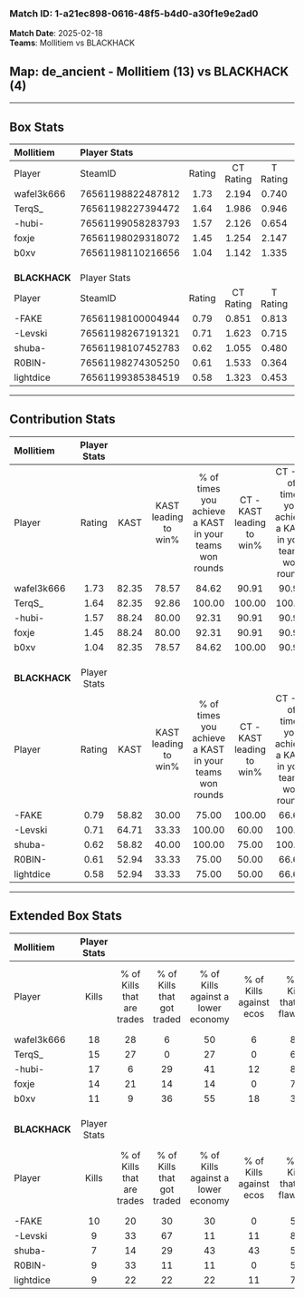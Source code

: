 ### Match ID: 1-a21ec898-0616-48f5-b4d0-a30f1e9e2ad0  
**Match Date**: 2025-02-18  
**Teams**: Mollitiem vs BLACKHACK  

## **Map**: de_ancient - Mollitiem (13) vs BLACKHACK (4)  
---  

## Box Stats  

| **Mollitiem** | Player Stats      |        |           |          |       |       |       |         |        |      |     |
| :- | :- | :-: | :-: | :-: | :-: | :-: | :-: | :-: | :-: | :-: | :-: |
| Player        | SteamID           | Rating | CT Rating | T Rating | KAST  |  ADR  | Kills | Assists | Deaths | K/D  | HS% |
| wafel3k666    | 76561198822487812 |  1.73  |   2.194   |  0.740   | 82.35 | 96.0  |  18   |    6    |   6    | 3.00 | 44  |
| TerqS_        | 76561198227394472 |  1.64  |   1.986   |  0.946   | 82.35 | 112.2 |  15   |    7    |   6    | 2.50 | 80  |
| -hubi-        | 76561199058283793 |  1.57  |   2.126   |  0.654   | 88.24 | 92.8  |  17   |    2    |   10   | 1.70 | 64  |
| foxje         | 76561198029318072 |  1.45  |   1.254   |  2.147   | 88.24 | 88.0  |  14   |    6    |   9    | 1.56 | 64  |
| b0xv          | 76561198110216656 |  1.04  |   1.142   |  1.335   | 82.35 | 71.7  |  11   |    5    |   14   | 0.79 | 63  |
|               |                   |        |           |          |       |       |       |         |        |      |     |
|               |                   |        |           |          |       |       |       |         |        |      |     |
|               |                   |        |           |          |       |       |       |         |        |      |     |
| **BLACKHACK** | Player Stats      |        |           |          |       |       |       |         |        |      |     |
| Player        | SteamID           | Rating | CT Rating | T Rating | KAST  |  ADR  | Kills | Assists | Deaths | K/D  | HS% |
| -FAKE         | 76561198100004944 |  0.79  |   0.851   |  0.813   | 58.82 | 64.9  |  10   |    4    |   14   | 0.71 | 80  |
| -Levski       | 76561198267191321 |  0.71  |   1.623   |  0.715   | 64.71 | 55.0  |   9   |    2    |   15   | 0.60 | 66  |
| shuba-        | 76561198107452783 |  0.62  |   1.055   |  0.480   | 58.82 | 64.4  |   7   |    6    |   15   | 0.47 | 57  |
| R0BIN-        | 76561198274305250 |  0.61  |   1.533   |  0.364   | 52.94 | 52.1  |   9   |    2    |   15   | 0.60 | 55  |
| lightdice     | 76561199385384519 |  0.58  |   1.323   |  0.453   | 52.94 | 62.2  |   9   |    2    |   17   | 0.53 | 66  |
---  

## Contribution Stats  

| **Mollitiem** | Player Stats |       |                      |                                                        |                           |                                                             |                          |                                                            |
| :- | :-: | :-: | :-: | :-: | :-: | :-: | :-: | :-: |
| Player        |    Rating    | KAST  | KAST leading to win% | % of times you achieve a KAST in your teams won rounds | CT - KAST leading to win% | CT - % of times you achieve a KAST in your teams won rounds | T - KAST leading to win% | T - % of times you achieve a KAST in your teams won rounds |
| wafel3k666    |     1.73     | 82.35 |        78.57         |                         84.62                          |           90.91           |                            90.91                            |          33.33           |                           50.00                            |
| TerqS_        |     1.64     | 82.35 |        92.86         |                         100.00                         |          100.00           |                           100.00                            |          66.67           |                           100.00                           |
| -hubi-        |     1.57     | 88.24 |        80.00         |                         92.31                          |           90.91           |                            90.91                            |          50.00           |                           100.00                           |
| foxje         |     1.45     | 88.24 |        80.00         |                         92.31                          |           90.91           |                            90.91                            |          50.00           |                           100.00                           |
| b0xv          |     1.04     | 82.35 |        78.57         |                         84.62                          |          100.00           |                            90.91                            |          25.00           |                           50.00                            |
|               |              |       |                      |                                                        |                           |                                                             |                          |                                                            |
|               |              |       |                      |                                                        |                           |                                                             |                          |                                                            |
|               |              |       |                      |                                                        |                           |                                                             |                          |                                                            |
| **BLACKHACK** | Player Stats |       |                      |                                                        |                           |                                                             |                          |                                                            |
| Player        |    Rating    | KAST  | KAST leading to win% | % of times you achieve a KAST in your teams won rounds | CT - KAST leading to win% | CT - % of times you achieve a KAST in your teams won rounds | T - KAST leading to win% | T - % of times you achieve a KAST in your teams won rounds |
| -FAKE         |     0.79     | 58.82 |        30.00         |                         75.00                          |          100.00           |                            66.67                            |          12.50           |                           100.00                           |
| -Levski       |     0.71     | 64.71 |        33.33         |                         100.00                         |           60.00           |                           100.00                            |          14.29           |                           100.00                           |
| shuba-        |     0.62     | 58.82 |        40.00         |                         100.00                         |           75.00           |                           100.00                            |          16.67           |                           100.00                           |
| R0BIN-        |     0.61     | 52.94 |        33.33         |                         75.00                          |           50.00           |                            66.67                            |          20.00           |                           100.00                           |
| lightdice     |     0.58     | 52.94 |        33.33         |                         75.00                          |           50.00           |                            66.67                            |          20.00           |                           100.00                           |
---  

## Extended Box Stats  

| **Mollitiem** | Player Stats |                            |                            |                                    |                         |                              |                                 |        |                             |                                     |                          |                               |                            |
| :- | :-: | :-: | :-: | :-: | :-: | :-: | :-: | :-: | :-: | :-: | :-: | :-: | :-: |
| Player        |    Kills     | % of Kills that are trades | % of Kills that got traded | % of Kills against a lower economy | % of Kills against ecos | % of Kills that are flawless | % of Kills that are close duels | Deaths | % of Deaths that get traded | % of Deaths against a lower economy | % of Deaths against ecos | % of Deaths that are flawless | % of Deaths that are close |
| wafel3k666    |      18      |             28             |             6              |                 50                 |            6            |              83              |                0                |   6    |             17              |                 17                  |            0             |              67               |             0              |
| TerqS_        |      15      |             27             |             0              |                 27                 |            0            |              67              |                0                |   6    |             17              |                 33                  |            0             |              33               |             17             |
| -hubi-        |      17      |             6              |             29             |                 41                 |           12            |              88              |                0                |   10   |             40              |                 20                  |            0             |              70               |             10             |
| foxje         |      14      |             21             |             14             |                 14                 |            0            |              79              |                0                |   9    |             22              |                 44                  |            0             |              78               |             11             |
| b0xv          |      11      |             9              |             36             |                 55                 |           18            |              36              |                0                |   14   |             36              |                 29                  |            0             |              57               |             7              |
|               |              |                            |                            |                                    |                         |                              |                                 |        |                             |                                     |                          |                               |                            |
|               |              |                            |                            |                                    |                         |                              |                                 |        |                             |                                     |                          |                               |                            |
|               |              |                            |                            |                                    |                         |                              |                                 |        |                             |                                     |                          |                               |                            |
| **BLACKHACK** | Player Stats |                            |                            |                                    |                         |                              |                                 |        |                             |                                     |                          |                               |                            |
| Player        |    Kills     | % of Kills that are trades | % of Kills that got traded | % of Kills against a lower economy | % of Kills against ecos | % of Kills that are flawless | % of Kills that are close duels | Deaths | % of Deaths that get traded | % of Deaths against a lower economy | % of Deaths against ecos | % of Deaths that are flawless | % of Deaths that are close |
| -FAKE         |      10      |             20             |             30             |                 30                 |            0            |              50              |               10                |   14   |              7              |                  0                  |            0             |              79               |             0              |
| -Levski       |      9       |             33             |             67             |                 11                 |           11            |              89              |               11                |   15   |             27              |                  7                  |            7             |              80               |             0              |
| shuba-        |      7       |             14             |             29             |                 43                 |           43            |              57              |                0                |   15   |              7              |                  7                  |            0             |              60               |             0              |
| R0BIN-        |      9       |             33             |             11             |                 11                 |            0            |              56              |               11                |   15   |             20              |                  7                  |            7             |              87               |             0              |
| lightdice     |      9       |             22             |             22             |                 22                 |           11            |              78              |               11                |   17   |             24              |                 12                  |            6             |              65               |             0              |
